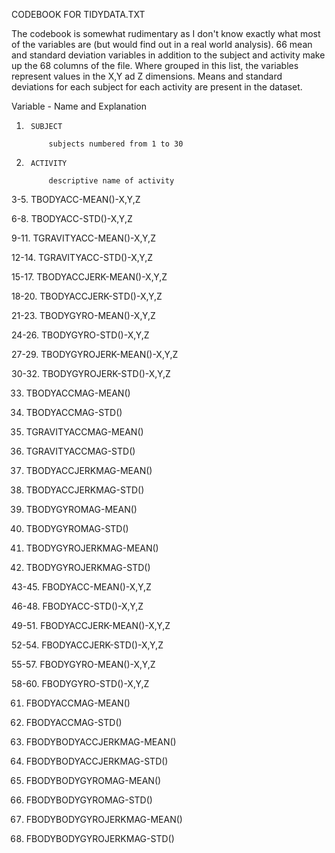 CODEBOOK FOR TIDYDATA.TXT

The codebook is somewhat rudimentary as I don't know exactly what most of the variables are (but would find out in a real world analysis).
66 mean and standard deviation variables in addition to the subject and activity make up the 68 columns of the file.
Where grouped in this list, the variables represent values in the X,Y ad Z dimensions.
Means and standard deviations for each subject for each activity are present in the dataset.


Variable - Name and Explanation

1. 		SUBJECT
	
			subjects numbered from 1 to 30

2. 		ACTIVITY

			descriptive name of activity

3-5.	TBODYACC-MEAN()-X,Y,Z

6-8.	TBODYACC-STD()-X,Y,Z

9-11.	TGRAVITYACC-MEAN()-X,Y,Z

12-14.	TGRAVITYACC-STD()-X,Y,Z

15-17.	TBODYACCJERK-MEAN()-X,Y,Z

18-20.	TBODYACCJERK-STD()-X,Y,Z

21-23.	TBODYGYRO-MEAN()-X,Y,Z

24-26.	TBODYGYRO-STD()-X,Y,Z

27-29.	TBODYGYROJERK-MEAN()-X,Y,Z

30-32.	TBODYGYROJERK-STD()-X,Y,Z

33.	TBODYACCMAG-MEAN()

34.	TBODYACCMAG-STD()

35.	TGRAVITYACCMAG-MEAN()

36.	TGRAVITYACCMAG-STD()

37.	TBODYACCJERKMAG-MEAN()

38.	TBODYACCJERKMAG-STD()

39.	TBODYGYROMAG-MEAN()

40.	TBODYGYROMAG-STD()

41.	TBODYGYROJERKMAG-MEAN()

42.	TBODYGYROJERKMAG-STD()

43-45.	FBODYACC-MEAN()-X,Y,Z

46-48.	FBODYACC-STD()-X,Y,Z

49-51.	FBODYACCJERK-MEAN()-X,Y,Z

52-54.	FBODYACCJERK-STD()-X,Y,Z

55-57.	FBODYGYRO-MEAN()-X,Y,Z

58-60.	FBODYGYRO-STD()-X,Y,Z

61.	FBODYACCMAG-MEAN()

62.	FBODYACCMAG-STD()

63.	FBODYBODYACCJERKMAG-MEAN()

64.	FBODYBODYACCJERKMAG-STD()

65.	FBODYBODYGYROMAG-MEAN()

66.	FBODYBODYGYROMAG-STD()

67.	FBODYBODYGYROJERKMAG-MEAN()

68.	FBODYBODYGYROJERKMAG-STD()
